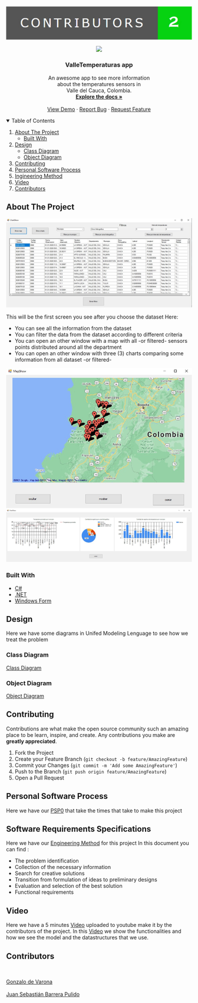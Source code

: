 <!--
*** Tamplate take from 
*** https://github.com/othneildrew/Best-README-Template
-->

[![Contributors](https://github.com/SebasBarrera/valle-temperatures/blob/master/images/contributorsShield.jpeg?raw=true "Principal Screen")][contributors-url]



<p align="center">
  <a href="https://icons8.com/icon/33453/mapas-de-google">
    <img src="https://img.icons8.com/ios/100/000000/google-maps.png"/>
  </a>

  <h3 align="center">ValleTemperaturas app</h3>

  <p align="center">
    An awesome app to see more information <br />about the temperatures sensors in<br />Valle del Cauca, Colombia.
    <br />
    <a href="https://github.com/SebasBarrera/valle-temperatures"><strong>Explore the docs »</strong></a>
    <br />
    <br />
    <a href="https://youtu.be/JI9GTY5BCJA">View Demo</a>
    ·
    <a href="https://wa.me/573214650140">Report Bug</a>
    ·
    <a href="https://github.com/SebasBarrera/valle-temperatures/issues">Request Feature</a>
  </p>
</p>

<details open="open">
  <summary>Table of Contents</summary>
  <ol>
    <li>
      <a href="#about-the-project">About The Project</a>
      <ul>
        <li><a href="#built-with">Built With</a></li>
      </ul>
    </li>
    <li>
      <a href="#design">Design</a>
      <ul>
        <li><a href="#class-diagram">Class Diagram</a></li>
        <li><a href="#object-diagram">Object Diagram</a></li>
      </ul>
    </li>
    <li><a href="#contributing">Contributing</a></li>
    <li><a href="#personal-software-process">Personal Software Process</a></li>
    <li><a href="#ingineering-method">Ingineering Method</a></li>
    <li><a href="#video">Video</a></li>
    <li><a href="#contributors">Contributors</a></li>
  </ol>
</details>

## About The Project

![Principal Screen](https://github.com/SebasBarrera/valle-temperatures/blob/master/images/tableview.jpeg?raw=true "Principal Screen")

This will be the first screen you see after you choose the dataset
Here: 
* You can see all the information from the dataset
* You can filter the data from the dataset according to different criteria
* You can open an other window with a map with all -or filtered- sensors points distributed around all the department
* You can open an other window with three (3) charts comparing some information from all dataset -or filtered-

![Map Screen](https://github.com/SebasBarrera/valle-temperatures/blob/master/images/map.jpeg?raw=true "Map Screen")
![Chart Screen](https://github.com/SebasBarrera/valle-temperatures/blob/master/images/chart.jpeg?raw=true "Chart Screen")

### Built With

* [C#](https://docs.microsoft.com/en-us/dotnet/csharp/)
* [.NET](https://docs.microsoft.com/en-us/dotnet/)
* [Windows Form](https://docs.microsoft.com/es-es/dotnet/desktop/winforms/overview/?view=netdesktop-5.0)

## Design

Here we have some diagrams in Unifed Modeling Lenguage to see how we treat the problem

### Class Diagram

[Class Diagram](https://github.com/SebasBarrera/valle-temperatures/blob/master/docs/ValleTemperaturas_ClassDiagram.pdf)

### Object Diagram

[Object Diagram](https://github.com/SebasBarrera/valle-temperatures/blob/master/docs/ValleTemperatura_ObjectDiagram.pdf)

## Contributing

Contributions are what make the open source community such an amazing place to be learn, inspire, and create. Any contributions you make are **greatly appreciated**.

1. Fork the Project
2. Create your Feature Branch (`git checkout -b feature/AmazingFeature`)
3. Commit your Changes (`git commit -m 'Add some AmazingFeature'`)
4. Push to the Branch (`git push origin feature/AmazingFeature`)
5. Open a Pull Request

## Personal Software Process

Here we have our <a href="https://github.com/SebasBarrera/valle-temperatures/tree/master/psp">PSP0</a> that take the times that take to make this project

## Software Requirements Specifications

Here we have our <a href="https://github.com/SebasBarrera/valle-temperatures/blob/master/docs/RFS.docx">Engineering Method</a> for this project
In this document you can find :
* The problem identification
* Collection of the necessary information
* Search for creative solutions
* Transition from formulation of ideas to preliminary designs
* Evaluation and selection of the best solution
* Functional requirements

## Video

Here we have a 5 minutes <a href="https://youtu.be/JI9GTY5BCJA">Video</a> uploaded to youtube make it by the contributors of the project.
In this <a href="https://youtu.be/JI9GTY5BCJA">Video</a> we show the functionalities and how we see the model and the datastructures that we use.

## Contributors 
<br />
  <p align="left">
    <a href="https://github.com/gonzalodevarona">Gonzalo de Varona</a>
    <br /> <br />
    <a href="https://github.com/SebasBarrera">Juan Sebastián Barrera Pulido</a>
  </p>
<br />

[contributors-url]: https://github.com/SebasBarrera/valle-temperatures/graphs/contributors
